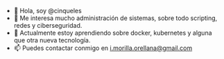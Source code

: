 - 👋 Hola, soy @cinqueles
- 👀 Me interesa mucho administración de sistemas, sobre todo scripting, redes y ciberseguridad.
- 🌱 Actualmente estoy aprendiendo sobre docker, kubernetes y alguna que otra nueva tecnología.
- 📫 Puedes contactar conmigo en i.morilla.orellana@gmail.com

<!---
cinqueles/cinqueles is a ✨ special ✨ repository because its `README.md` (this file) appears on your GitHub profile.
You can click the Preview link to take a look at your changes.
--->

